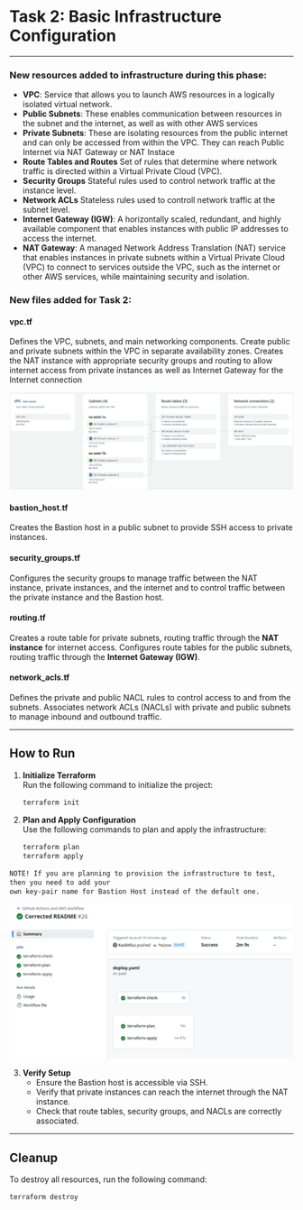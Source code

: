 # Task 2: Basic Infrastructure Configuration

---

### New resources added to infrastructure during this phase:

- **VPC**: Service that allows you to launch AWS resources in a logically isolated virtual network.
- **Public Subnets**: These enables communication between resources in the subnet and the internet, as well as with other AWS services
- **Private Subnets**: These are isolating resources from the public internet and can only be accessed from within the VPC. They can reach Public Internet via NAT Gateway or NAT Instace
- **Route Tables and Routes** Set of rules that determine where network traffic is directed within a Virtual Private Cloud (VPC).
- **Security Groups** Stateful rules used to control network traffic at the instance level.
- **Network ACLs** Stateless rules used to controll network traffic at the subnet level.
- **Internet Gateway (IGW)**: A horizontally scaled, redundant, and highly available component that enables instances with public IP addresses to access the internet.
- **NAT Gateway**: A managed Network Address Translation (NAT) service that enables instances in private subnets within a Virtual Private Cloud (VPC) to connect to services outside the VPC, such as the internet or other AWS services, while maintaining security and isolation.

### New files added for Task 2:

#### **vpc.tf**

Defines the VPC, subnets, and main networking components. Create public and private subnets within the VPC in separate availability zones. Creates the NAT instance with appropriate security groups and routing to allow internet access from private instances as well as Internet Gateway for the Internet connection

![VPC Resources](image.png)

#### **bastion_host.tf**

Creates the Bastion host in a public subnet to provide SSH access to private instances.

#### **security_groups.tf**

Configures the security groups to manage traffic between the NAT instance, private instances, and the internet and to control traffic between the private instance and the Bastion host.

#### **routing.tf**

Creates a route table for private subnets, routing traffic through the **NAT instance** for internet access. Configures route tables for the public subnets, routing traffic through the **Internet Gateway (IGW)**.

#### **network_acls.tf**

Defines the private and public NACL rules to control access to and from the subnets. Associates network ACLs (NACLs) with private and public subnets to manage inbound and outbound traffic.

---

## How to Run

1. **Initialize Terraform**  
   Run the following command to initialize the project:

   ```bash
   terraform init
   ```

2. **Plan and Apply Configuration**  
    Use the following commands to plan and apply the infrastructure:

   ```bash
   terraform plan
   terraform apply
   ```

```
NOTE! If you are planning to provision the infrastructure to test, then you need to add your
own key-pair name for Bastion Host instead of the default one.
```

![GitHub Actions success](image-1.png)

3. **Verify Setup**
   - Ensure the Bastion host is accessible via SSH.
   - Verify that private instances can reach the internet through the NAT instance.
   - Check that route tables, security groups, and NACLs are correctly associated.

---

## Cleanup

To destroy all resources, run the following command:

```bash
terraform destroy
```
